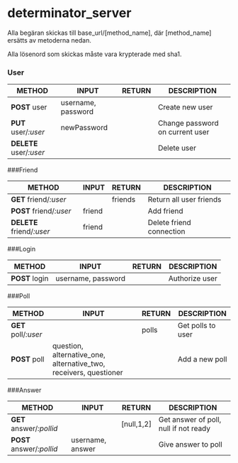 # determinator_server

Alla begäran skickas till base_url/[method_name], där [method_name] ersätts av metoderna nedan. 

Alla lösenord som skickas måste vara krypterade med sha1.

### User

| METHOD        | INPUT       | RETURN        | DESCRIPTION   |   
| ------------- |-------------| ------------- | ------------- |
|**POST** user  |username, password| |  Create new user|
|**PUT** user/*:user* |newPassword |   |Change password on current user | 
|**DELETE** user/*:user* |         |   |Delete user|

###Friend

| METHOD        | INPUT       | RETURN        | DESCRIPTION   |   
| ------------- |-------------| ------------- | ------------- |
|**GET** friend/*:user* | | friends |  Return all user friends|
|**POST** friend/*:user* | friend |   | Add friend | 
|**DELETE** friend/*:user* |friend|   |Delete friend connection|
	
###Login


| METHOD        | INPUT       | RETURN        | DESCRIPTION   |   
| ------------- |-------------| ------------- | ------------- |
|**POST** login |username, password |  |  Authorize user|

###Poll

| METHOD        | INPUT       | RETURN        | DESCRIPTION   |   
| ------------- |-------------| ------------- | ------------- |
|**GET** poll/*:user* | | polls |  Get polls to user|
|**POST** poll | question, alternative_one, alternative_two, receivers, questioner |   | Add a new poll | 

###Answer

| METHOD        | INPUT       | RETURN        | DESCRIPTION   |   
| ------------- |-------------| ------------- | ------------- |
|**GET** answer/*:pollid* | | [null,1,2] |  Get answer of poll, null if not ready |
|**POST** answer/*:pollid* | username, answer |   | Give answer to poll
